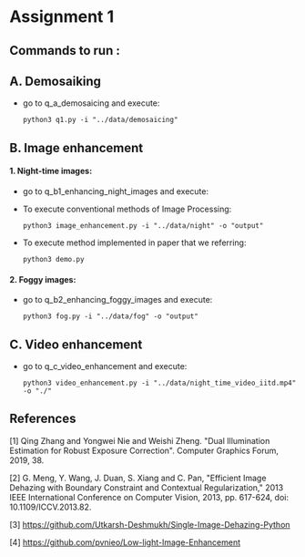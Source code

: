 # Assignment 1

## Commands to run :

## A. Demosaiking
 - go to q_a_demosaicing and execute:
	```
	python3 q1.py -i "../data/demosaicing"
	```


## B. Image enhancement

#### 1. Night-time images:
 - go to q_b1_enhancing_night_images and execute:
 - To execute conventional methods of Image Processing:
	```
	python3 image_enhancement.py -i "../data/night" -o "output" 
	```


 - To execute method implemented in paper that we referring:
	```
	python3 demo.py 
	```


#### 2. Foggy images:
 - go to q_b2_enhancing_foggy_images and execute:
	``` 
	python3 fog.py -i "../data/fog" -o "output" 
	```


## C. Video enhancement
 - go to q_c_video_enhancement and execute:
	``` 
	python3 video_enhancement.py -i "../data/night_time_video_iitd.mp4" -o "./" 
	```
	

## References

<a id="1">[1]</a> 
Qing Zhang and Yongwei Nie and Weishi Zheng.
"Dual Illumination Estimation for Robust Exposure Correction".
Computer Graphics Forum, 2019, 38.

<a id="1">[2]</a> 
G. Meng, Y. Wang, J. Duan, S. Xiang and C. Pan, "Efficient Image Dehazing with Boundary Constraint and Contextual Regularization," 2013 IEEE International Conference on Computer Vision, 2013, pp. 617-624, doi: 10.1109/ICCV.2013.82.

<a id="1">[3]</a> 
https://github.com/Utkarsh-Deshmukh/Single-Image-Dehazing-Python

<a id="1">[4]</a> 
https://github.com/pvnieo/Low-light-Image-Enhancement